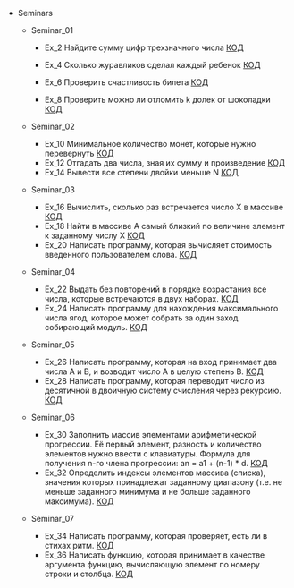 
- Seminars
    - Seminar_01
        - Ex_2 Найдите сумму цифр трехзначного числа [КОД](Seminars/Seminar_001/Ex_2.py)
          
        - Ex_4 Сколько журавликов сделал каждый ребенок [КОД](Seminars/Seminar_001/Ex_4.py)

        - Ex_6 Проверить счастливость билета [КОД](Seminars/Seminar_001/Ex_6.py)

        - Ex_8 Проверить можно ли отломить k долек от шоколадки [КОД](Seminars/Seminar_001/Ex_8.py)
        
    - Seminar_02
        - Ex_10 Минимальное количество монет, которые нужно перевернуть [КОД](Seminars/Seminar_002/Ex_10.py)
        - Ex_12 Отгадать два числа, зная их сумму и произведение [КОД](Seminars/Seminar_002/Ex_12.py)
        - Ex_14 Вывести все степени двойки меньше N [КОД](Seminars/Seminar_002/Ex_14.py)
    
    - Seminar_03
        - Ex_16 Вычислить, сколько раз встречается число X в массиве [КОД](Seminars/Seminar_003/Homework/Ex_16.py)
        - Ex_18 Найти в массиве A самый близкий по величине элемент к заданному числу X [КОД](Seminars/Seminar_003/Homework/Ex_18.py)
        - Ex_20 Написать программу, которая вычисляет стоимость введенного пользователем слова. [КОД](Seminars/Seminar_003/Homework/Ex_20.py)

    - Seminar_04
        - Ex_22 Выдать без повторений в порядке возрастания все числа, которые встречаются в двух наборах. [КОД](Seminars/Seminar_004/Homework/Ex_022.py)
        - Ex_24 Написать программу для нахождения максимального числа ягод, которое может собрать за один заход собирающий модуль. [КОД](Seminars/Seminar_004/Homework/Ex_024.py)

    - Seminar_05
        - Ex_26 Написать программу, которая на вход принимает два числа A и B, и возводит число А в целую степень B. [КОД](Seminars/Seminar_005/Homework/Ex_026.py)
        - Ex_28 Написать программу, которая переводит число из десятичной в двоичную систему счисления через рекурсию. [КОД](Seminars/Seminar_005/Homework/Ex_028.py)

    - Seminar_06
        - Ex_30 Заполнить массив элементами арифметической прогрессии. Её первый элемент, разность и количество элементов нужно ввести с клавиатуры. Формула для получения n-го члена прогрессии: an = a1 + (n-1) * d. [КОД](Seminars/Seminar_006/Homework/Ex_030.py)
        - Ex_32 Определить индексы элементов массива (списка), значения которых принадлежат заданному диапазону (т.е. не меньше заданного минимума и не больше заданного максимума). [КОД](Seminars/Seminar_006/Homework/Ex_032.py)
        
    - Seminar_07
        - Ex_34 Написать программу, которая проверяет, есть ли в стихах ритм. [КОД](Seminars/Seminar_007/Homework/Ex_034.py)
        - Ex_36 Написать функцию, которая принимает в качестве аргумента функцию, вычисляющую элемент по номеру строки и столбца. [КОД](Seminars/Seminar_007/Homework/Ex_036.py)
